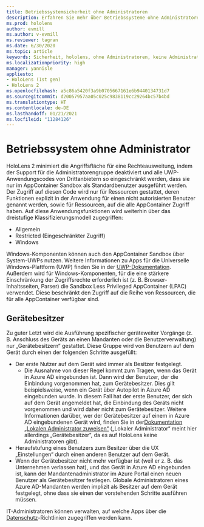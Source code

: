 ```yaml
---
title: Betriebssystemsicherheit ohne Administratoren
description: Erfahren Sie mehr über Betriebssysteme ohne Administratoren, Gerätebesitzer und Sicherheit auf HoloLens Mixed Reality-Geräten.
ms.prod: hololens
author: evmill
ms.author: v-evmill
ms.reviewer: tagran
ms.date: 6/30/2020
ms.topic: article
keywords: Sicherheit, hololens, ohne Administratoren, keine Administratoren, Betriebssystem, Betriebssystem ohne Administratoren, Administrator-Betriebssystem, administratorloses Betriebssystem, hololens 2, hololens2 Sicherheit,
ms.localizationpriority: high
manager: yannisle
appliesto:
- HoloLens (1st gen)
- HoloLens 2
ms.openlocfilehash: a5c86a5420f3a9b0705667161e6b9440134731d7
ms.sourcegitcommit: d20057957aa05c025c9838119cc29264bc57b4bd
ms.translationtype: HT
ms.contentlocale: de-DE
ms.lasthandoff: 01/21/2021
ms.locfileid: "11284126"
---
```

# Betriebssystem ohne Administrator

HoloLens 2 minimiert die Angriffsfläche für eine Rechteausweitung, indem der Support für die Administratorengruppe deaktiviert und alle UWP-Anwendungscodes von Drittanbietern so eingeschränkt werden, dass sie nur im AppContainer Sandbox als Standardbenutzer ausgeführt werden. Der Zugriff auf diesen Code wird nur für Ressourcen gestattet, deren Funktionen explizit in der Anwendung für einen nicht autorisierten Benutzer genannt werden, sowie für Ressourcen, auf die alle AppContainer Zugriff haben.
Auf diese Anwendungsfunktionen wird weiterhin über das dreistufige Klassifizierungsmodell zugegriffen:
  * Allgemein
  * Restricted (Eingeschränkter Zugriff)
  * Windows

Windows-Komponenten können auch den AppContainer Sandbox über System-UWPs nutzen. Weitere Informationen zu Apps für die Universelle Windows-Plattform (UWP) finden Sie in der [UWP-Dokumentation](https://docs.microsoft.com/windows/uwp/). Außerdem wird für Windows-Komponenten, für die eine stärkere Einschränkung der Zugriffsrechte erforderlich ist (z. B. Browser-Inhaltsseiten, Parser) die Sandbox Less Privileged AppContainer (LPAC) verwendet. Diese beschränkt den Zugriff auf die Reihe von Ressourcen, die für alle AppContainer verfügbar sind.

## Gerätebesitzer

Zu guter Letzt wird die Ausführung spezifischer geräteweiter Vorgänge (z. B. Anschluss des Geräts an einen Mandanten oder die Benutzerverwaltung) nur „Gerätebesitzern“ gestattet. Diese Gruppe wird von Benutzern auf dem Gerät durch einen der folgenden Schritte ausgefüllt:
  * Der erste Nutzer auf dem Gerät wird immer als Besitzer festgelegt. 
    * Die Ausnahme von dieser Regel kommt zum Tragen, wenn das Gerät in Azure AD eingebunden ist. Dann wird der Benutzer, der die Einbindung vorgenommen hat, zum Gerätebesitzer. Dies gilt beispielsweise, wenn ein Gerät über Autopilot in Azure AD eingebunden wurde. In diesem Fall hat der erste Benutzer, der sich auf dem Gerät angemeldet hat, die Einbindung des Geräts nicht vorgenommen und wird daher nicht zum Gerätebesitzer. Weitere Informationen darüber, wer der Gerätebesitzer auf einem in Azure AD eingebundenen Gerät wird, finden Sie in der[Dokumentation „Lokalen Administrator zuweisen“](https://docs.microsoft.com/azure/active-directory/devices/assign-local-admin) („Lokaler Administrator“ meint hier allerdings „Gerätebesitzer“, da es auf HoloLens keine Administratoren gibt).
  * Heraufstufung eines Benutzers zum Besitzer über die UX „Einstellungen“ durch einen anderen Benutzer auf dem Gerät.
  * Wenn der Gerätebesitzer nicht mehr verfügbar ist (weil er z. B. das Unternehmen verlassen hat), und das Gerät in Azure AD eingebunden ist, kann der Mandantenadministrator im Azure Portal einen neuen Benutzer als Gerätebesitzer festlegen.
Globale Administratoren eines Azure AD-Mandanten werden implizit als Besitzer auf dem Gerät festgelegt, ohne dass sie einen der vorstehenden Schritte ausführen müssen. 

IT-Administratoren können verwalten, auf welche Apps über die [Datenschutz](https://docs.microsoft.com/windows/client-management/mdm/policy-csp-privacy)-Richtlinien zugegriffen werden kann. 
